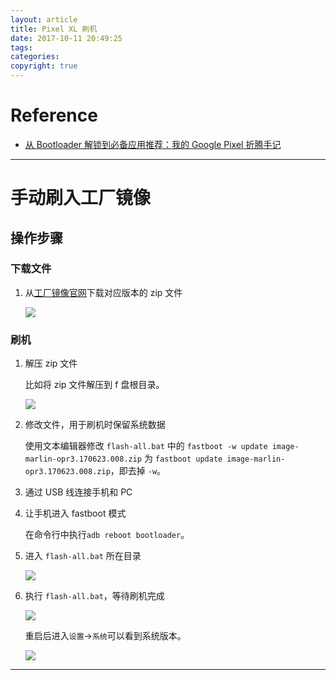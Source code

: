 ```yaml
---
layout: article
title: Pixel XL 刷机
date: 2017-10-11 20:49:25
tags: 
categories: 
copyright: true
---
```


# **Reference**

* [从 Bootloader 解锁到必备应用推荐：我的 Google Pixel 折腾手记](https://sspai.com/post/38319 "https://sspai.com/post/38319")

---

# **手动刷入工厂镜像**

## **操作步骤**

### **下载文件**

1. 	从[工厂镜像官网](https://developers.google.cn/android/images "https://developers.google.cn/android/images")下载对应版本的 zip 文件

	![](https://weichao-io-1257283924.cos.ap-beijing.myqcloud.com/qldownload/Pixel-XL-%E5%88%B7%E6%9C%BA_1.png)

### **刷机**

1. 解压 zip 文件

	比如将 zip 文件解压到 f 盘根目录。

	![](https://weichao-io-1257283924.cos.ap-beijing.myqcloud.com/qldownload/Pixel-XL-%E5%88%B7%E6%9C%BA_2.png)

1. 修改文件，用于刷机时保留系统数据

	使用文本编辑器修改 `flash-all.bat` 中的 `fastboot -w update image-marlin-opr3.170623.008.zip` 为 `fastboot update image-marlin-opr3.170623.008.zip`，即去掉 `-w`。

1. 通过 USB 线连接手机和 PC

1. 让手机进入 fastboot 模式

	在命令行中执行`adb reboot bootloader`。

1. 进入 `flash-all.bat` 所在目录

	![](https://weichao-io-1257283924.cos.ap-beijing.myqcloud.com/qldownload/Pixel-XL-%E5%88%B7%E6%9C%BA_3.png)

1. 执行 `flash-all.bat`，等待刷机完成

	![](https://weichao-io-1257283924.cos.ap-beijing.myqcloud.com/qldownload/Pixel-XL-%E5%88%B7%E6%9C%BA_4.png)

	重启后进入`设置`->`系统`可以看到系统版本。

	![](https://weichao-io-1257283924.cos.ap-beijing.myqcloud.com/qldownload/Pixel-XL-%E5%88%B7%E6%9C%BA_5.png)

---